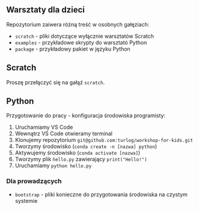 ## Warsztaty dla dzieci

Repozytorium zaiwera różną treść w osobnych gałęziach:

* `scratch` - pliki dotyczące wyłącznie warsztatów Scratch
* `examples` - przykładowe skrypty do warsztató Python
* `package` - przykładowy pakiet w języku Python

## Scratch

Proszę przełączyć się na gałąź `scratch`.

## Python

Przygotowanie do pracy - konfiguracja środowiska programisty:

1. Uruchamiamy VS Code
2. Wewnątrz VS Code otwieramy terminal
3. Klonujemy repozytorium `git@github.com:turlog/workshop-for-kids.git`
4. Tworzymy środowisko (`conda create -n [nazwa] python`)
5. Aktywujemy środowisko (`conda activate [nazwa]`)
5. Tworzymy plik `hello.py` zawierający `print("Hello!")`
6. Uruchamiamy `python hello.py`

### Dla prowadzących

* `bootstrap` - pliki konieczne do przygotowania środowiska na czystym systemie
